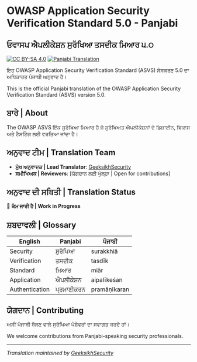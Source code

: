 # OWASP Application Security Verification Standard 5.0 - Panjabi

## ਓਵਾਸਪ ਐਪਲੀਕੇਸ਼ਨ ਸੁਰੱਖਿਆ ਤਸਦੀਕ ਮਿਆਰ ੫.੦

[![CC BY-SA 4.0](https://licensebuttons.net/l/by-sa/4.0/88x31.png)](https://creativecommons.org/licenses/by-sa/4.0/)
[![Panjabi Translation](https://img.shields.io/badge/Translation-Panjabi-orange)](https://github.com/GeeksikhSecurity/ASVS)

ਇਹ OWASP Application Security Verification Standard (ASVS) ਸੰਸਕਰਣ 5.0 ਦਾ ਅਧਿਕਾਰਤ ਪੰਜਾਬੀ ਅਨੁਵਾਦ ਹੈ।

This is the official Panjabi translation of the OWASP Application Security Verification Standard (ASVS) version 5.0.

## ਬਾਰੇ | About

The OWASP ASVS ਇੱਕ ਸੁਰੱਖਿਆ ਮਿਆਰ ਹੈ ਜੋ ਸੁਰੱਖਿਅਤ ਐਪਲੀਕੇਸ਼ਨਾਂ ਦੇ ਡਿਜ਼ਾਈਨ, ਵਿਕਾਸ ਅਤੇ ਟੈਸਟਿੰਗ ਲਈ ਵਰਤਿਆ ਜਾਂਦਾ ਹੈ।

## ਅਨੁਵਾਦ ਟੀਮ | Translation Team

- **ਮੁੱਖ ਅਨੁਵਾਦਕ | Lead Translator**: [GeeksikhSecurity](https://github.com/GeeksikhSecurity)
- **ਸਮੀਖਿਅਕ | Reviewers**: [ਯੋਗਦਾਨ ਲਈ ਖੁੱਲ੍ਹਾ | Open for contributions]

## ਅਨੁਵਾਦ ਦੀ ਸਥਿਤੀ | Translation Status

🚧 **ਕੰਮ ਜਾਰੀ ਹੈ | Work in Progress**

## ਸ਼ਬਦਾਵਲੀ | Glossary

| English | Panjabi | ਪੰਜਾਬੀ |
|---------|---------|---------|
| Security | ਸੁਰੱਖਿਆ | surakkhiā |
| Verification | ਤਸਦੀਕ | tasdīk |
| Standard | ਮਿਆਰ | miār |
| Application | ਐਪਲੀਕੇਸ਼ਨ | aipalīkeśan |
| Authentication | ਪ੍ਰਮਾਣੀਕਰਨ | pramāṇīkaran |

## ਯੋਗਦਾਨ | Contributing

ਅਸੀਂ ਪੰਜਾਬੀ ਬੋਲਣ ਵਾਲੇ ਸੁਰੱਖਿਆ ਪੇਸ਼ੇਵਰਾਂ ਦਾ ਸਵਾਗਤ ਕਰਦੇ ਹਾਂ। 

We welcome contributions from Panjabi-speaking security professionals.

---
*Translation maintained by [GeeksikhSecurity](https://github.com/GeeksikhSecurity)*